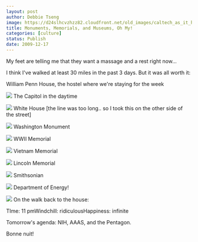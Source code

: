 ```yaml
---
layout: post
author: Debbie Tseng
image: https://d24slhcvzhzz82.cloudfront.net/old_images/caltech_as_it_happens/6a0105349b8251970b0120a75b3036970b.jpg
title: Monuments, Memorials, and Museums, Oh My!
categories: [culture]
status: Publish
date: 2009-12-17
---
```


My feet are telling me that they want a massage and a rest right now...

I think I've walked at least 30 miles in the past 3 days. But it was all worth it:

William Penn House, the hostel where we're staying for the week


![](https://d24slhcvzhzz82.cloudfront.net/old_images/caltech_as_it_happens/6a0105349b8251970b0120a75b305a970b.jpg)
The Capitol in the daytime


![](https://d24slhcvzhzz82.cloudfront.net/old_images/caltech_as_it_happens/6a0105349b8251970b0120a75b307b970b.jpg)
White House [the line was too long.. so I took this on the other side of the street]


![](https://d24slhcvzhzz82.cloudfront.net/old_images/caltech_as_it_happens/6a0105349b8251970b0128765e4662970c.jpg)
Washington Monument


![](https://d24slhcvzhzz82.cloudfront.net/old_images/caltech_as_it_happens/6a0105349b8251970b0128765e46c0970c.jpg)
WWII Memorial


![](https://d24slhcvzhzz82.cloudfront.net/old_images/caltech_as_it_happens/6a0105349b8251970b0120a75b322c970b.jpg)
Vietnam Memorial


![](https://d24slhcvzhzz82.cloudfront.net/old_images/caltech_as_it_happens/6a0105349b8251970b0120a75b34e3970b.jpg)
Lincoln Memorial


![](https://d24slhcvzhzz82.cloudfront.net/old_images/caltech_as_it_happens/6a0105349b8251970b0128765e4f15970c.jpg)
Smithsonian


![](https://d24slhcvzhzz82.cloudfront.net/old_images/caltech_as_it_happens/6a0105349b8251970b0120a75b385d970b.jpg)
Department of Energy!


![](https://d24slhcvzhzz82.cloudfront.net/old_images/caltech_as_it_happens/6a0105349b8251970b0128765e5548970c.jpg)
On the walk back to the house:

TIme: 11 pmWindchill: ridiculousHappiness: infinite

Tomorrow's agenda: NIH, AAAS, and the Pentagon.

Bonne nuit!
